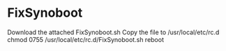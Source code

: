 # FixSynoboot
Download the attached FixSynoboot.sh
Copy the file to /usr/local/etc/rc.d
chmod 0755 /usr/local/etc/rc.d/FixSynoboot.sh
reboot
